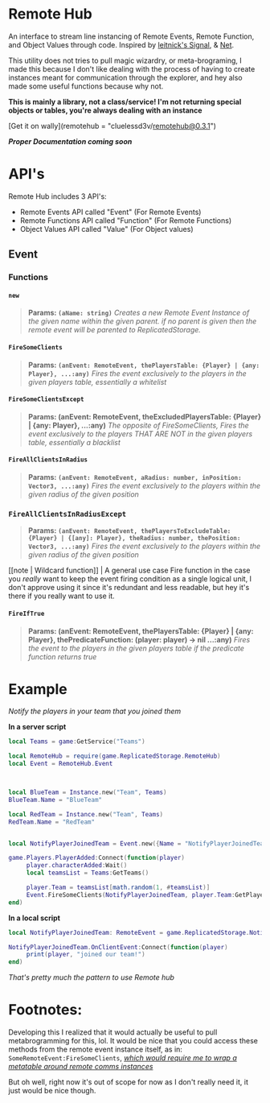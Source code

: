 # Remote Hub

An interface to stream line instancing of Remote Events, Remote Function, and Object Values through code. Inspired by [leitnick's Signal](https://sleitnick.github.io/RbxUtil/api/Signal/), & [Net](https://sleitnick.github.io/RbxUtil/api/Net).


This utility does not tries to pull magic wizardry, or meta-brograming, I made this because I don't like dealing with the process of having to create instances meant for communication through the explorer, and hey also made some useful functions because why not.

**This is mainly a library, not a class/service! I'm not returning special objects or tables,  you're always dealing with an instance**

[Get it on wally](remotehub = "cluelessd3v/remotehub@0.3.1")


***Proper Documentation coming soon***


# API's
Remote Hub includes 3 API's:
- Remote Events API called "Event" (For Remote Events)
- Remote Functions API called "Function" (For Remote Functions)
- Object Values API called "Value" (For Object values)



## Event


### Functions
#### `new`
>**Params: `(aName: string)`**
> *Creates a new Remote Event Instance of the given name within the given parent. if no parent is given then the remote event will be parented to ReplicatedStorage.*



#### `FireSomeClients`
>**Params: `(anEvent: RemoteEvent, thePlayersTable: {Player} | {any: Player}, ...:any)`**
> *Fires the event exclusively to the players in the given players table, essentially a whitelist*



#### `FireSomeClientsExcept`
>**Params: (anEvent: RemoteEvent, theExcludedPlayersTable: {Player} | {any: Player}, ...:any)**
> *The opposite of FireSomeClients, Fires the event exclusively to the players THAT ARE NOT in the given players table, essentially a blacklist*





#### `FireAllClientsInRadius`
>**Params: `(anEvent: RemoteEvent, aRadius: number, inPosition: Vector3, ...:any)`**
> *Fires the event exclusively to the players within the given radius of the given position*


### `FireAllClientsInRadiusExcept`
>**Params: `(anEvent: RemoteEvent, thePlayersToExcludeTable: {Player} | {[any]: Player}, theRadius: number, thePosition: Vector3, ...:any)`**
> *Fires the event exclusively to the players within the given radius of the given position*


[[note | Wildcard function]]
| A general use case Fire function in the case you *really* want to keep the event firing condition as a single logical unit, I don't approve using it since it's redundant and less readable, but hey it's there if you really want to use it.

#### `FireIfTrue`
>**Params: (anEvent: RemoteEvent, thePlayersTable: {Player} | {any: Player}, thePredicateFunction: (player: player) -> nil ...:any)**
> *Fires the event to the players in the given players table if the predicate function returns true*




# Example

*Notify the players in your team that you joined them* 

**In a server script**
```lua
local Teams = game:GetService("Teams")

local RemoteHub = require(game.ReplicatedStorage.RemoteHub)
local Event = RemoteHub.Event



local BlueTeam = Instance.new("Team", Teams)
BlueTeam.Name = "BlueTeam"

local RedTeam = Instance.new("Team", Teams)
RedTeam.Name = "RedTeam"


local NotifyPlayerJoinedTeam = Event.new({Name = "NotifyPlayerJoinedTeam"})

game.Players.PlayerAdded:Connect(function(player)
     player.characterAdded:Wait()
     local teamsList = Teams:GetTeams()

     player.Team = teamsList[math.random(1, #teamsList)]
     Event.FireSomeClients(NotifyPlayerJoinedTeam, player.Team:GetPlayers(), player)
end)
```

**In a local script**
```lua
local NotifyPlayerJoinedTeam: RemoteEvent = game.ReplicatedStorage.NotifyPlayerJoinedTeam

NotifyPlayerJoinedTeam.OnClientEvent:Connect(function(player)
     print(player, "joined our team!")
end)
```


*That's pretty much the pattern to use Remote hub*


# Footnotes:
Developing this I realized that it would actually be useful to pull metabrogramming for this, lol. It would be nice that you could access these methods from the remote event instance itself, as in: `SomeRemoteEvent:FireSomeClients`, *[which would require me to wrap a metatable around remote comms instances](https://devforum.roblox.com/t/wrapping-with-metatables-or-how-to-alter-the-functionality-of-roblox-objects-without-touching-them/221611)*

But oh well, right now it's out of scope for now as I don't really need it, it just would be nice though.